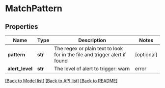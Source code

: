 # MatchPattern

## Properties
Name | Type | Description | Notes
------------ | ------------- | ------------- | -------------
**pattern** | **str** | The regex or plain text to look for in the file and trigger alert if found | [optional] 
**alert_level** | **str** | The level of alert to trigger: warn | error | critical | [optional] 

[[Back to Model list]](../README.md#documentation-for-models) [[Back to API list]](../README.md#documentation-for-api-endpoints) [[Back to README]](../README.md)

